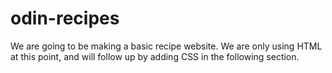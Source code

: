 # odin-recipes
We are going to be making a basic recipe website.
We are only using HTML at this point, and will follow up by adding CSS in the following section.